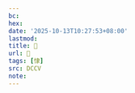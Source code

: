 ```yaml
---
bc:
hex:
date: '2025-10-13T10:27:53+08:00'
lastmod:
title: 􄍫
url: 􄍫
tags: [㥆]
src: DCCV
note:
---
```

